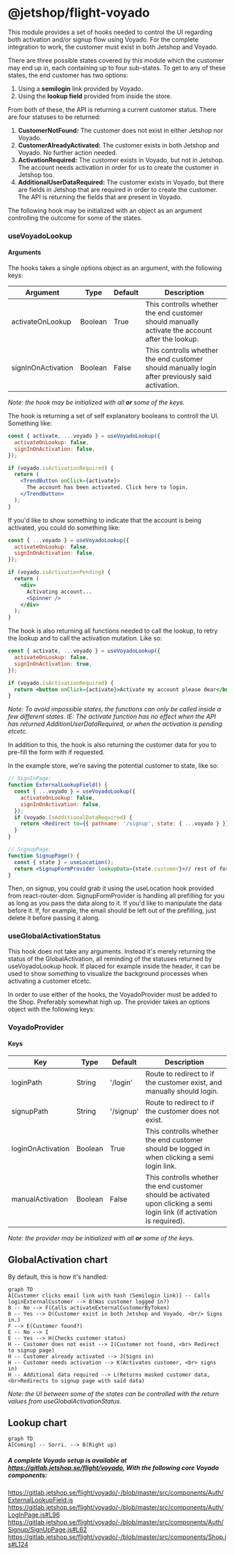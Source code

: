 # @jetshop/flight-voyado

This module provides a set of hooks needed to control the UI regarding both activation and/or signup flow using Voyado. For the complete integration to work, the customer must exist in both Jetshop and Voyado.

There are three possible states covered by this module which the customer may end up in, each containing up to four sub-states. To get to any of these states, the end customer has two options:

1.  Using a **semilogin** link provided by Voyado.
2.  Using the **lookup field** provided from inside the store.

From both of these, the API is returning a current customer status. There are four statuses to be returned:

1. **CustomerNotFound:** The customer does not exist in either Jetshop nor Voyado.
2. **CustomerAlreadyActivated:** The customer exists in both Jetshop and Voyado. No further action needed.
3. **ActivationRequired:** The customer exists in Voyado, but not in Jetshop. The account needs activation in order for us to create the customer in Jetshop too.
4. **AdditionalUserDataRequired:** The customer exists in Voyado, but there are fields in Jetshop that are required in order to create the customer. The API is returning the fields that are present in Voyado.

The following hook may be initialized with an object as an argument controlling the outcome for some of the states.

### useVoyadoLookup

#### Arguments

The hooks takes a single options object as an argument, with the following keys:

| Argument           | Type    | Default | Description                                                                                     |
| ------------------ | ------- | ------- | ----------------------------------------------------------------------------------------------- |
| activateOnLookup   | Boolean | True    | This controlls whether the end customer should manually activate the account after the lookup.  |
| signInOnActivation | Boolean | False   | This controlls whether the end customer should manually login after previously said activation. |

_Note: the hook may be initialized with all **or** some of the keys._

The hook is returning a set of self explanatory booleans to controll the UI.
Something like:

```jsx
const { activate, ...voyado } = useVoyadoLookup({
  activateOnLookup: false,
  signInOnActivation: false,
});

if (voyado.isActivationRequired) {
  return (
    <TrendButton onClick={activate}>
      The account has been activated. Click here to login.
    </TrendButton>
  );
}
```

If you'd like to show something to indicate that the account is being activated, you could do something like:

```jsx
const { ...voyado } = useVoyadoLookup({
  activateOnLookup: false,
  signInOnActivation: false,
});

if (voyado.isActivationPending) {
  return (
    <div>
      Activating account...
      <Spinner />
    </div>
  );
}
```

The hook is also returning all functions needed to call the lookup, to retry the lookup and to call the activation mutation.
Like so:

```jsx
const { activate, ...voyado } = useVoyadoLookup({
  activateOnLookup: false,
  signInOnActivation: true,
});

if (voyado.isActivationRequired) {
  return <button onClick={activate}>Activate my account please dear</button>;
}
```

_Note: To avoid impossible states, the functions can only be called inside a few different states. IE: The activate function has no effect when the API has returned AdditionUserDataRequired, or when the activation is pending etcetc._

In addition to this, the hook is also returning the customer data for you to pre-fill the form with if requested.

In the example store, we're saving the potential customer to state, like so:

```jsx
// SignInPage:
function ExternalLookupField() {
  const { ...voyado } = useVoyadoLookup({
    activateOnLookup: false,
    signInOnActivation: false,
  });
  if (voyado.IsAdditionalDataRequired) {
    return <Redirect to={{ pathname: '/signup', state: { ...voyado } }} />;
  }
}

// SignupPage:
function SignupPage() {
  const { state } = useLocation();
  return <SignupFormProvider lookupData={state.customer}>// rest of form</SignupFormProvider>;
}
```

Then, on signup, you could grab it using the useLocation hook provided from react-router-dom. SignupFormProvider is handling all prefilling for you as long as you pass the data along to it. If you'd like to manipulate the data before it. If, for example, the email should be left out of the prefilling, just delete it before passing it along.

### useGlobalActivationStatus

This hook does not take any arguments. Instead it's merely returning the status of the GlobalActivation, all reminding of the statuses returned by useVoyadoLookup hook. If placed for example inside the header, it can be used to show _something_ to visualize the background processes when activating a customer etcetc.

In order to use either of the hooks, the VoyadoProvider must be added to the Shop. Preferably somewhat high up. The provider takes an options object with the following keys:

### VoyadoProvider

#### Keys

| Key               | Type    | Default   | Description                                                                                                              |
| ----------------- | ------- | --------- | ------------------------------------------------------------------------------------------------------------------------ |
| loginPath         | String  | '/login'  | Route to redirect to if the customer exist, and manually should login.                                                   |
| signupPath        | String  | '/signup' | Route to redirect to if the customer does not exist.                                                                     |
| loginOnActivation | Boolean | True      | This controlls whether the end customer should be logged in when clicking a semi login link.                             |
| manualActivation  | Boolean | False     | This controlls whether the end customer should be activated upon clicking a semi login link (if activation is required). |

_Note: the provider may be initialized with all **or** some of the keys._

## GlobalActivation chart

By default, this is how it's handled:

```mermaid
graph TD
A[Customer clicks email link with hash (Semilogin link)] -- Calls loginExternalCustomer --> B(Was customer logged in?)
B -- No --> F(Calls activateExternalCustomerByToken)
B -- Yes --> D(Customer exist in both Jetshop and Voyado. <br/> Signs in.)
F --> E(Customer found?)
E -- No --> I
E -- Yes --> H(Checks customer status)
H -- Customer does not exist --> I(Customer not found, <br> Redirect to signup page)
H -- Customer already activated --> J(Signs in)
H -- Customer needs activation --> K(Activates customer, <br> signs in)
H -- Additional data required --> L(Returns masked customer data, <br>Redirects to signup page with said data)
```

_Note: the UI between some of the states can be controlled with the return values from useGlobalActivationStatus._

## Lookup chart

```mermaid
graph TD
A[Coming] -- Sorri. --> B(Right up)
```

##### A complete Voyado setup is available at https://gitlab.jetshop.se/flight/voyado, With the following core Voyado components:

https://gitlab.jetshop.se/flight/voyado/-/blob/master/src/components/Auth/ExternalLookupField.js
https://gitlab.jetshop.se/flight/voyado/-/blob/master/src/components/Auth/LogInPage.js#L96
https://gitlab.jetshop.se/flight/voyado/-/blob/master/src/components/Auth/Signup/SignUpPage.js#L62
https://gitlab.jetshop.se/flight/voyado/-/blob/master/src/components/Shop.js#L124
